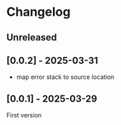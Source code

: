 # Changelog

## Unreleased

## [0.0.2] - 2025-03-31

- map error stack to source location

## [0.0.1] - 2025-03-29

First version
